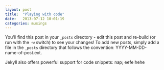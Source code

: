 ```yaml
---
layout: post
title:  "Playing with code"
date:   2013-07-12 10:01:19
categories: musings
---
```


You'll find this post in your `_posts` directory - edit this post and re-build (or run with the `-w` switch) to see your changes!
To add new posts, simply add a file in the `_posts` directory that follows the convention: YYYY-MM-DD-name-of-post.ext.

Jekyll also offers powerful support for code snippets: nap; eefe hehe
